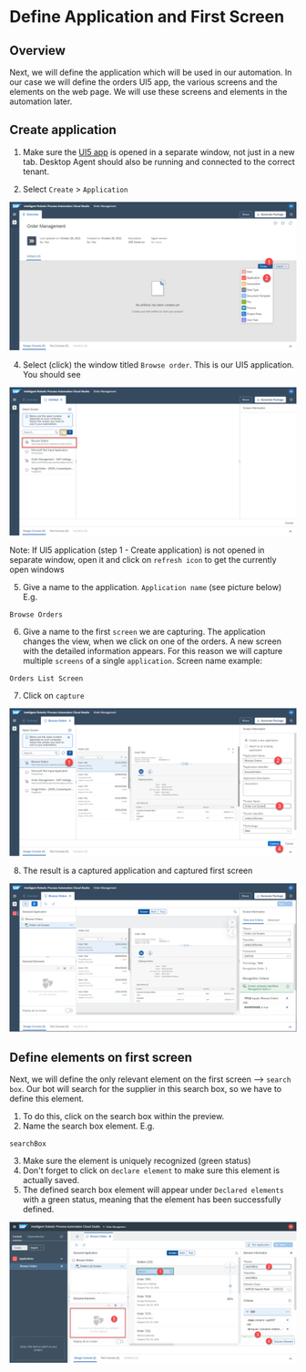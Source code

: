 # Define Application and First Screen

## Overview
Next, we will define the application which will be used in our automation. In our case we will define the orders UI5 app, the various screens and the elements on the web page. We will use these screens and elements in the automation later.

## Create application

1. Make sure the [UI5 app](https://openui5.hana.ondemand.com/test-resources/sap/m/demokit/orderbrowser/webapp/test/mockServer.html) is opened in a separate window, not just in a new tab. Desktop Agent should also be running and connected to the correct tenant.

2. Select `Create` > `Application`

![](images/0030_CreateApplication.png)

4. Select (click) the window titled `Browse order`. This is our UI5 application. You should see

![](images/0031_SelectApplication.png)

Note: If UI5 application (step 1 - Create application) is not opened in separate window, open it and click on `refresh icon` to get the currently open windows

5. Give a name to the application. `Application name` (see picture below) E.g.


```
Browse Orders
```

6. Give a name to the first `screen` we are capturing. The application changes the view, when we click on one of the orders. A new screen with the detailed information appears. For this reason we will capture multiple `screens` of a single `application`. Screen name example:


```
Orders List Screen
```

7. Click on `capture`

![](images/0040_CreateCapture.png)

8. The result is a captured application and captured first screen


![](images/0050_ResultOfFirstCapture.png)


## Define elements on first screen

Next, we will define the only relevant element on the first screen --> `search box`. Our bot will search for the supplier in this search box, so we have to define this element.

1. To do this, click on the search box within the preview.
2. Name the search box element. E.g.

```
searchBox
```

3. Make sure the element is uniquely recognized (green status)
4. Don't forget to click on `declare element` to make sure this element is actually saved.
5. The defined search box element will appear under `Declared elements` with a green status, meaning that the element has been successfully defined.

![](images/0060_SearchBoxCapture.png)
